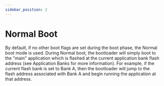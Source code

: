 ```yaml
---
sidebar_position: 2
---
```


# Normal Boot

By default, if no other boot flags are set during the boot phase, the Normal boot mode is used.
During Normal boot, the bootloader will simply boot to the "main" application which is flashed at the current application bank flash address (see Application Banks for more information).
For example, if the current flash bank is set to Bank A, then the bootloader will jump to the flash address associated with Bank A and begin running the application at that address.

<!-- If Image Verification is enabled, Normal boot will also check that the image certificate for the firmware image to run has been signed by a trusted certificate authority to ensure that the application comes from a trusted source.
Should the signature check fail, the bootloader will not run the application in order to avoid executing untrusted, potentially malicious firmware.

For more details regarding image verification, see [Image Verification](../security/image-verification.md). -->

